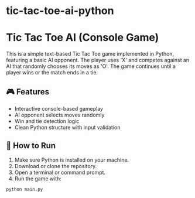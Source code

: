 # tic-tac-toe-ai-python
# Tic Tac Toe AI (Console Game)

This is a simple text-based Tic Tac Toe game implemented in Python, featuring a basic AI opponent. The player uses 'X' and competes against an AI that randomly chooses its moves as 'O'. The game continues until a player wins or the match ends in a tie.

## 🎮 Features
- Interactive console-based gameplay
- AI opponent selects moves randomly
- Win and tie detection logic
- Clean Python structure with input validation

## 🚀 How to Run
1. Make sure Python is installed on your machine.
2. Download or clone the repository.
3. Open a terminal or command prompt.
4. Run the game with:
```bash
python main.py
